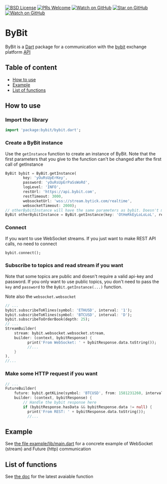 [![BSD License][license-badge]][license-link]
[![PRs Welcome][prs-badge]][prs-link]
[![Watch on GitHub][github-watch-badge]][github-watch-link]
[![Star on GitHub][github-star-badge]][github-star-link]
[![Watch on GitHub][github-forks-badge]][github-forks-link]

[license-badge]: https://img.shields.io/github/license/PimpMyPizza/bybit-dart.svg?style=for-the-badge
[license-link]: https://github.com/PimpMyPizza/bybit-dart/blob/main/LICENSE
[prs-badge]: https://img.shields.io/badge/PRs-welcome-brightgreen.svg?style=for-the-badge
[prs-link]: https://github.com/PimpMyPizza/bybit-dart/issues

[github-watch-badge]: https://img.shields.io/github/watchers/PimpMyPizza/bybit-dart.svg?style=for-the-badge&logo=github&logoColor=ffffff
[github-watch-link]: https://github.com/PimpMyPizza/bybit-dart/watchers
[github-star-badge]: https://img.shields.io/github/stars/PimpMyPizza/bybit-dart.svg?style=for-the-badge&logo=github&logoColor=ffffff
[github-star-link]: https://github.com/PimpMyPizza/bybit-dart/stargazers
[github-forks-badge]: https://img.shields.io/github/forks/PimpMyPizza/bybit-dart.svg?style=for-the-badge&logo=github&logoColor=ffffff
[github-forks-link]: https://github.com/PimpMyPizza/bybit-dart/network/members


# ByBit

ByBit is a [Dart](https://dart.dev/) package for a communication with the [bybit](https://www.bybit.com/) exchange platform [API](https://bybit-exchange.github.io/docs/inverse/#t-introduction)

## Table of content
- [How to use](#How-to-use)
- [Example](#Example)
- [List of functions](#List-of-functions)

## How to use

### Import the library

``` Dart
import 'package:bybit/bybit.dart';
```

### Create a ByBit instance

Use the `getInstance` function to create an instance of ByBit. Note that the first parameters that you give to the function can't be changed after the first call of getInstance

``` Dart
ByBit bybit = ByBit.getInstance(
        key: 'yOuRsUpErKey',
        password: 'yOuRsUpErPaSsWoRd',
        logLevel: 'INFO',
        restUrl: 'https://api.bybit.com',
        restTimeout: 3000,
        websocketUrl: 'wss://stream.bytick.com/realtime',
        websocketTimeout: 2000);
// otherBybitInstance will have the same parameters as bybit. Doesn't matter what parameters you give here.
ByBit otherBybitInstance = ByBit.getInstance(key: 'OtHeRkEyLoLoLoL', restTimeout: 1000);
```

### Connect

If you want to use WebSocket streams. If you just want to make REST API calls, no need to connect
``` Dart
bybit.connect();
```

### Subscribe to topics and read stream if you want

Note that some topics are public and doesn't require a valid api-key and password. If you only want to use public topics, you don't need to pass the `key` and `password` to the `ByBit.getInstance(...)` function.

Note also the `websocket.websocket`
``` Dart
// ...
bybit.subscribeToKlines(symbol: 'ETHUSD', interval: '1');
bybit.subscribeToKlines(symbol: 'BTCUSD', interval: 'D');
bybit.subscribeToOrderBook(depth: 25);
// ...
StreamBuilder(
    stream: bybit.websocket.websocket.stream,
    builder: (context, bybitResponse) {
          print('From WebSocket: ' + bybitResponse.data.toString());
          //...
    }
),
//...
```

### Make some HTTP request if you want

``` Dart
// ...
FutureBuilder(
    future: bybit.getKLine(symbol: 'BTCUSD', from: 1581231260, interval: 'D'),
    builder: (context, bybitResponse) {
        // Handle the bybit response here
        if (bybitResponse.hasData && bybitResponse.data != null) {
          print('From REST: ' + bybitResponse.data.toString());
          //...
```

## Example

See [the file example/lib/main.dart](https://github.com/PimpMyPizza/bybit-dart/blob/main/example/lib/main.dart) for a concrete example of WebSocket (stream) and Future (http) communication

## List of functions

See [the doc](https://pub.dev/documentation/bybit/latest/bybit/ByBit-class.html) for the latest avaiable function